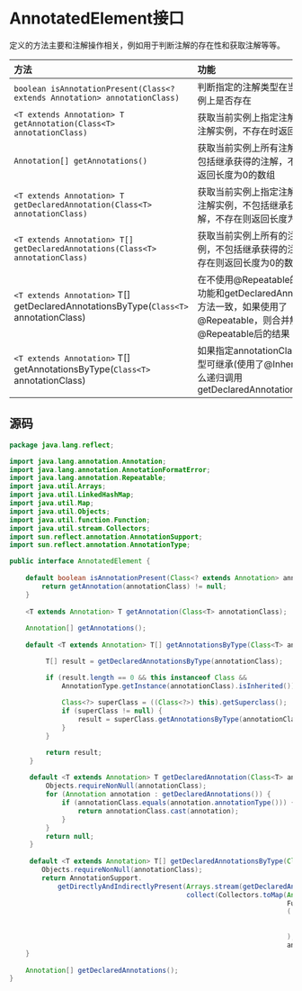 # AnnotatedElement接口

定义的方法主要和注解操作相关，例如用于判断注解的存在性和获取注解等等。

| 方法 | 功能 |
| :--- | :--- |
| `boolean isAnnotationPresent(Class<? extends Annotation> annotationClass)` | 判断指定的注解类型在当前的实例上是否存在 |
| `<T extends Annotation> T getAnnotation(Class<T> annotationClass)` | 获取当前实例上指定注解类型的注解实例，不存在时返回null |
| `Annotation[] getAnnotations()` | 获取当前实例上所有注解实例，包括继承获得的注解，不存在则返回长度为0的数组 |
| `<T extends Annotation> T getDeclaredAnnotation(Class<T> annotationClass)` | 获取当前实例上指定注解类型的注解实例，不包括继承获得的注解，不存在则返回长度为0的数组 |
| `<T extends Annotation> T[] getDeclaredAnnotations(Class<T> annotationClass)` | 获取当前实例上所有的注解实例，不包括继承获得的注解，不存在则返回长度为0的数组 |
| `<T extends Annotation>` T\[\] getDeclaredAnnotationsByType\(`Class<T>` annotationClass\) | 在不使用@Repeatable的时候，功能和getDeclaredAnnotations方法一致，如果使用了@Repeatable，则合并解析@Repeatable后的结果 |
| `<T extends Annotation>` T\[\] getAnnotationsByType\(`Class<T>` annotationClass\) | 如果指定annotationClass注解类型可继承\(使用了@Inherited\)，那么递归调用getDeclaredAnnotationsByType |





## 源码

```java
package java.lang.reflect;

import java.lang.annotation.Annotation;
import java.lang.annotation.AnnotationFormatError;
import java.lang.annotation.Repeatable;
import java.util.Arrays;
import java.util.LinkedHashMap;
import java.util.Map;
import java.util.Objects;
import java.util.function.Function;
import java.util.stream.Collectors;
import sun.reflect.annotation.AnnotationSupport;
import sun.reflect.annotation.AnnotationType;

public interface AnnotatedElement {
    
    default boolean isAnnotationPresent(Class<? extends Annotation> annotationClass) {
        return getAnnotation(annotationClass) != null;
    }
    
    <T extends Annotation> T getAnnotation(Class<T> annotationClass);
    
    Annotation[] getAnnotations();
    
    default <T extends Annotation> T[] getAnnotationsByType(Class<T> annotationClass) {

         T[] result = getDeclaredAnnotationsByType(annotationClass);

         if (result.length == 0 && this instanceof Class &&
             AnnotationType.getInstance(annotationClass).isInherited()) { 
             
             Class<?> superClass = ((Class<?>) this).getSuperclass();
             if (superClass != null) {
                 result = superClass.getAnnotationsByType(annotationClass);
             }
         }

         return result;
     }
     
     default <T extends Annotation> T getDeclaredAnnotation(Class<T> annotationClass) {
         Objects.requireNonNull(annotationClass);
         for (Annotation annotation : getDeclaredAnnotations()) {
             if (annotationClass.equals(annotation.annotationType())) {
                 return annotationClass.cast(annotation);
             }
         }
         return null;
     }
     
     default <T extends Annotation> T[] getDeclaredAnnotationsByType(Class<T> annotationClass) {
        Objects.requireNonNull(annotationClass);
        return AnnotationSupport.
            getDirectlyAndIndirectlyPresent(Arrays.stream(getDeclaredAnnotations()).
                                            collect(Collectors.toMap(Annotation::annotationType,
                                                                     Function.identity(),
                                                                     (
                                                                         (first,second) -> first),
                                                                         LinkedHashMap::new)
                                                                     ),
                                                                     annotationClass);
    }
    
    Annotation[] getDeclaredAnnotations();
}
```

